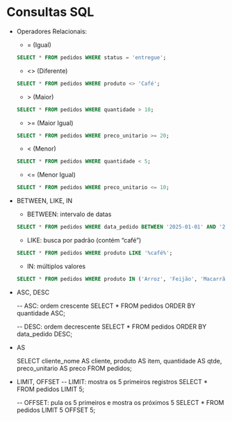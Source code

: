 # Consultas SQL

- Operadores Relacionais:
    - <p>= (Igual)</p>
    ```sql
    SELECT * FROM pedidos WHERE status = 'entregue';
    ```
    - <p><> (Diferente)</p>
    ```sql
    SELECT * FROM pedidos WHERE produto <> 'Café';
    ```
    - <p>> (Maior)</p>
    ```sql
    SELECT * FROM pedidos WHERE quantidade > 10;
    ```
    - <p>>= (Maior Igual)</p>
    ```sql
    SELECT * FROM pedidos WHERE preco_unitario >= 20;
    ```
    - <p>< (Menor)</p>
    ```sql
    SELECT * FROM pedidos WHERE quantidade < 5;
    ```
    - <p><= (Menor Igual)</p>
    ```sql
    SELECT * FROM pedidos WHERE preco_unitario <= 10;
    ```

- BETWEEN, LIKE, IN

    - BETWEEN: intervalo de datas
    ```sql
    SELECT * FROM pedidos WHERE data_pedido BETWEEN '2025-01-01' AND '2025-06-30';
    ```
    
    - LIKE: busca por padrão (contém “café”)
    ```sql
    SELECT * FROM pedidos WHERE produto LIKE '%café%';
    ```
    
    - IN: múltiplos valores
    ```sql
    SELECT * FROM pedidos WHERE produto IN ('Arroz', 'Feijão', 'Macarrão');
    ```


- ASC, DESC

    -- ASC: ordem crescente
    SELECT * FROM pedidos ORDER BY quantidade ASC;
    
    -- DESC: ordem decrescente
    SELECT * FROM pedidos ORDER BY data_pedido DESC;

- AS

    SELECT 
      cliente_nome AS cliente,
      produto AS item,
      quantidade AS qtde,
      preco_unitario AS preco
    FROM pedidos;

- LIMIT, OFFSET
     -- LIMIT: mostra os 5 primeiros registros
    SELECT * FROM pedidos LIMIT 5;
    
    -- OFFSET: pula os 5 primeiros e mostra os próximos 5
    SELECT * FROM pedidos LIMIT 5 OFFSET 5;
